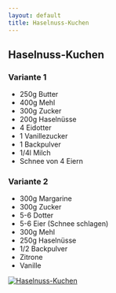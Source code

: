 ```yaml
---
layout: default
title: Haselnuss-Kuchen
---
```


## Haselnuss-Kuchen

### Variante 1

- 250g Butter
- 400g Mehl
- 300g Zucker
- 200g Haselnüsse
- 4 Eidotter
- 1 Vanillezucker
- 1 Backpulver
- 1/4l Milch
- Schnee von 4 Eiern

### Variante 2

- 300g Margarine
- 300g Zucker
- 5-6 Dotter
- 5-6 Eier (Schnee schlagen)
- 300g Mehl
- 250g Haselnüsse
- 1/2 Backpulver
- Zitrone
- Vanille

<a href="{{site.baseurl}}/img/haselnusskuchen.jpg"><img alt="Haselnuss-Kuchen" src="{{site.baseurl}}/img/haselnusskuchen.jpg" class="original_rezept" /></a>

